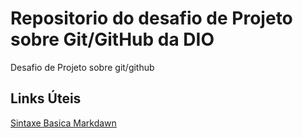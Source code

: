 # Repositorio do desafio de Projeto sobre Git/GitHub da DIO
Desafio de Projeto sobre git/github

## Links Úteis
[Sintaxe Basica Markdawn](https://www.markdownguide.org/basic-syntax/)
